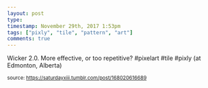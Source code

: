 ```yaml
---
layout: post
type: 
timestamp: November 29th, 2017 1:53pm
tags: ["pixly", "tile", "pattern", "art"]
comments: true
---
```

<a href="https://www.instagram.com/p/BcF9-QoHWO3/ "></a>

Wicker 2.0. More effective, or too repetitive? #pixelart #tile #pixly  (at Edmonton, Alberta)
 
  
<small>source: https://saturdayxiii.tumblr.com/post/168020616689</small>